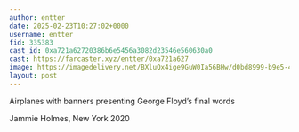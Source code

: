 ```yaml
---
author: entter
date: 2025-02-23T10:27:02+0000
username: entter
fid: 335383
cast_id: 0xa721a62720386b6e5456a3082d23546e560630a0
cast: https://farcaster.xyz/entter/0xa721a627
image: https://imagedelivery.net/BXluQx4ige9GuW0Ia56BHw/d0bd8999-b9e5-4de9-f7f6-62884da16a00/original
layout: post
---
```


Airplanes with banners presenting George Floyd’s final words

Jammie Holmes, New York 2020

<img src='https://imagedelivery.net/BXluQx4ige9GuW0Ia56BHw/d0bd8999-b9e5-4de9-f7f6-62884da16a00/original' alt='' referrerpolicy='no-referrer'/>

